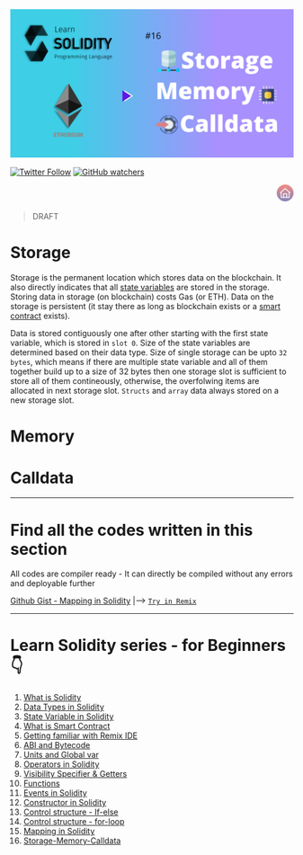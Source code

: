 <img src="/Tutorials/header-images/16-OG-Storage-Memory-Calldata.png" width="630" title="Storage-Memory-Calldata in solidity">

[<img alt="Twitter Follow" src="https://img.shields.io/twitter/follow/PranavRaj90?style=social">](https://twitter.com/intent/follow?screen_name=PranavRaj90)
[<img alt="GitHub watchers" src="https://img.shields.io/github/watchers/raj-pranav/learn-solidity?label=Learn%20Solidity&style=social">](https://github.com/raj-pranav/learn-solidity/)

[<img align= "right" src="/Tutorials/Beginners/images-for-docs/home.png" width="30" title="Learn Solidity - Home">](https://github.com/raj-pranav/learn-solidity)
<br>
<br>


> DRAFT


# Storage
Storage is the permanent location which stores data on the blockchain. It also directly indicates that all [state variables](https://github.com/raj-pranav/learn-solidity/blob/main/Tutorials/Beginners/3-State_variable_solidity.md) are stored in the storage. Storing data in storage (on blockchain) costs Gas (or ETH). Data on the storage is persistent (it stay there as long as blockchain exists or a [smart contract](https://github.com/raj-pranav/learn-solidity/blob/main/Tutorials/Beginners/4-what-is-a-Smart_contract.md) exists).<br>

Data is stored contiguously one after other starting with the first state variable, which is stored in `slot 0`. Size of the state variables are determined based on their data type. Size of single storage can be upto `32 bytes`, which means if there are multiple state variable and all of them together build up to a size of 32 bytes then one storage slot is sufficient to store all of them contineously, otherwise, the overfolwing items are allocated in next storage slot. `Structs` and `array` data always stored on a new storage slot. 

# Memory


# Calldata





---

# Find all the codes written in this section
All codes are compiler ready - It can directly be compiled without any errors and deployable further

[Github Gist - Mapping in Solidity]()  |-->   [`Try in Remix`](https://remix.ethereum.org/)

---

# Learn Solidity series - for Beginners 👇
1. [What is Solidity](https://github.com/raj-pranav/learn-solidity/blob/main/Tutorials/Beginners/1-What_is_Solidity.md)
2. [Data Types in Solidity](https://github.com/raj-pranav/learn-solidity/blob/main/Tutorials/Beginners/2-Data_types_solidity.md)
3. [State Variable in Solidity](https://github.com/raj-pranav/learn-solidity/blob/main/Tutorials/Beginners/3-State_variable_solidity.md)
4. [What is Smart Contract](https://github.com/raj-pranav/learn-solidity/blob/main/Tutorials/Beginners/4-what-is-a-Smart_contract.md)
5. [Getting familiar with Remix IDE](https://github.com/raj-pranav/learn-solidity/blob/main/Tutorials/Beginners/5-Getting-familiar-with-Remix-IDE.md)
6. [ABI and Bytecode](https://github.com/raj-pranav/learn-solidity/blob/main/Tutorials/Beginners/6-ABI-and-Bytecode-from-solidity-compiler.md)
7. [Units and Global var](https://github.com/raj-pranav/learn-solidity/blob/main/Tutorials/Beginners/7-Units-and-global-variable.md)
8. [Operators in Solidity](https://github.com/raj-pranav/learn-solidity/blob/main/Tutorials/Beginners/8-Operators-in-solidity.md)
9. [Visibility Specifier & Getters](https://github.com/raj-pranav/learn-solidity/blob/main/Tutorials/Beginners/9-Visibility-specifiers_and-getters.md)
10. [Functions](https://github.com/raj-pranav/learn-solidity/blob/main/Tutorials/Beginners/10-Functions-in-solidity.md)
11. [Events in Solidity](https://github.com/raj-pranav/learn-solidity/blob/main/Tutorials/Beginners/11-Events-in-Solidity.md)
12. [Constructor in Solidity](https://github.com/raj-pranav/learn-solidity/blob/main/Tutorials/Beginners/12-Constructor-in-solidity.md)
13. [Control structure - If-else](https://github.com/raj-pranav/learn-solidity/blob/main/Tutorials/Beginners/13-if-else_if-else_control_structure.md)
14. [Control structure - for-loop](https://github.com/raj-pranav/learn-solidity/blob/main/Tutorials/Beginners/14-for-loop-in-solidity.md)
15. [Mapping in Solidity](https://github.com/raj-pranav/learn-solidity/blob/main/Tutorials/Beginners/15-Mapping-in-solidity.md)
16. [Storage-Memory-Calldata](https://github.com/raj-pranav/learn-solidity/blob/main/Tutorials/Beginners/16-strorage-memory-calldata.md)
